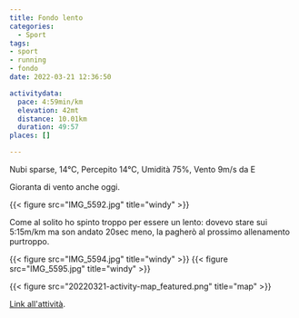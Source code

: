 ```yaml
---
title: Fondo lento
categories: 
  - Sport
tags: 
- sport
- running
- fondo
date: 2022-03-21 12:36:50

activitydata:
  pace: 4:59min/km
  elevation: 42mt
  distance: 10.01km
  duration: 49:57
places: []

---
```


Nubi sparse, 14°C, Percepito 14°C, Umidità 75%, Vento 9m/s da E

<!--more-->

Gioranta di vento anche oggi.

{{< figure src="IMG_5592.jpg" title="windy" >}}

Come al solito ho spinto troppo per essere un lento: dovevo stare sui 5:15m/km ma son andato 20sec meno, la pagherò al prossimo allenamento purtroppo.

{{< figure src="IMG_5594.jpg" title="windy" >}}
{{< figure src="IMG_5595.jpg" title="windy" >}}

{{<  figure src="20220321-activity-map_featured.png" title="map" >}}

[Link all'attività](https://strava.com/activities/6858630919).
